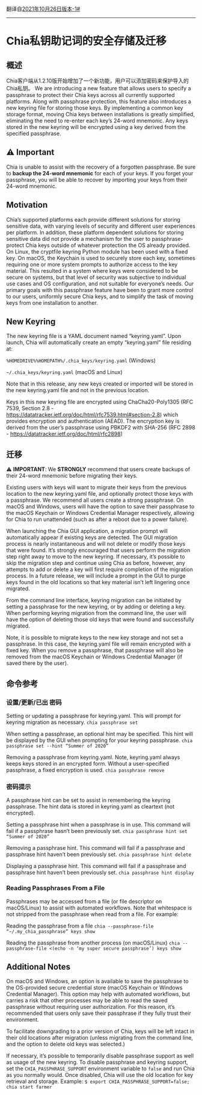 翻译自[2021年10月26日版本-1#](https://github.com/Chia-Network/chia-blockchain/wiki/Passphrase-Protected-Chia-Keys-and-Key-Storage-Migration/e17baaa4e89ce278a9bd7839ecd173979058ea25)
***

# Chia私钥助记词的安全存储及迁移


## 概述
Chia客户端从1.2.10版开始增加了一个新功能，用户可以添加密码来保护导入的Chia私钥。
We are introducing a new feature that allows users to specify a passphrase to protect their Chia keys across all currently supported platforms. Along with passphrase protection, this feature also introduces a new keyring file for storing those keys. By implementing a common key storage format, moving Chia keys between installations is greatly simplified, eliminating the need to re-enter each key’s 24-word mnemonic. Any keys stored in the new keyring will be encrypted using a key derived from the specified passphrase.

## :warning: Important
Chia is unable to assist with the recovery of a forgotten passphrase. Be sure to **backup the 24-word mnemonic** for each of your keys. If you forget your passphrase, you will be able to recover by importing your keys from their 24-word mnemonic.


## Motivation
Chia’s supported platforms each provide different solutions for storing sensitive data, with varying levels of security and different user experiences per platform. In addition, these platform dependent solutions for storing sensitive data did not provide a mechanism for the user to passphrase-protect Chia keys outside of whatever protection the OS already provided. On Linux, the cryptfile keyring Python module has been used with a fixed key. On macOS, the Keychain is used to securely store each key, sometimes requiring one or more system prompts to authorize access to the key material. This resulted in a system where keys were considered to be secure on systems, but that level of security was subjective to individual use cases and OS configuration, and not suitable for everyone’s needs. Our primary goals with this passphrase feature have been to grant more control to our users, uniformly secure Chia keys, and to simplify the task of moving keys from one installation to another.

## New Keyring
The new keyring file is a YAML document named “keyring.yaml”. Upon launch, Chia will automatically create an empty “keyring.yaml” file residing at:

`%HOMEDRIVE%%HOMEPATH%/.chia_keys/keyring.yaml` (Windows)

`~/.chia_keys/keyring.yaml` (macOS and Linux)

Note that in this release, any new keys created or imported will be stored in the new keyring.yaml file and not in the previous location.

Keys in this new keyring file are encrypted using ChaCha20-Poly1305 (RFC 7539, Section 2.8 - https://datatracker.ietf.org/doc/html/rfc7539.html#section-2.8) which provides encryption and authentication (AEAD). The encryption key is derived from the user’s passphrase using PBKDF2 with SHA-256 (RFC 2898 - https://datatracker.ietf.org/doc/html/rfc2898)

## 迁移
:warning: **IMPORTANT**: We **STRONGLY** recommend that users create backups of their 24-word mnemonic before migrating their keys.

Existing users with keys will want to migrate their keys from the previous location to the new keyring.yaml file, and optionally protect those keys with a passphrase. We recommend all users create a strong passphrase. On macOS and Windows, users will have the option to save their passphrase to the macOS Keychain or Windows Credential Manager respectively, allowing for Chia to run unattended (such as after a reboot due to a power failure).

When launching the Chia GUI application, a migration prompt will automatically appear if existing keys are detected. The GUI migration process is nearly instantaneous and will not delete or modify those keys that were found. It’s strongly encouraged that users perform the migration step right away to move to the new keyring. If necessary, it’s possible to skip the migration step and continue using Chia as before, however, any attempts to add or delete a key will first require completion of the migration process. In a future release, we will include a prompt in the GUI to purge keys found in the old locations so that key material isn’t left lingering once migrated.

From the command line interface, keyring migration can be initiated by setting a passphrase for the new keyring, or by adding or deleting a key. When performing keyring migration from the command line, the user will have the option of deleting those old keys that were found and successfully migrated.

Note, it is possible to migrate keys to the new key storage and not set a passphrase. In this case, the keyring.yaml file will remain encrypted with a fixed key. When you remove a passphrase, that passphrase will also be removed from the macOS Keychain or Windows Credential Manager (if saved there by the user).

## 命令参考

### 设置/更新/已出 密码
Setting or updating a passphrase for keyring.yaml. This will prompt for keyring migration as necessary.
`chia passphrase set`

When setting a passphrase, an optional hint may be specified. This hint will be displayed by the GUI when prompting for your keyring passphrase.
`chia passphrase set --hint “Summer of 2020”`

Removing a passphrase from keyring.yaml. Note, keyring.yaml always keeps keys stored in an encrypted form. Without a user-specified passphrase, a fixed encryption is used.
`chia passphrase remove`

### 密码提示
A passphrase hint can be set to assist in remembering the keyring passphrase. The hint data is stored in keyring.yaml as cleartext (not encrypted).

Setting a passphrase hint when a passphrase is in use. This command will fail if a passphrase hasn’t been previously set.
`chia passphrase hint set “Summer of 2020”`

Removing a passphrase hint. This command will fail if a passphrase and passphrase hint haven’t been previously set.
`chia passphrase hint delete`

Displaying a passphrase hint. This command will fail if a passphrase and passphrase hint haven’t been previously set.
`chia passphrase hint display`

### Reading Passphrases From a File
Passphrases may be accessed from a file (or file descriptor on macOS/Linux) to assist with automated workflows. Note that whitespace is not stripped from the passphrase when read from a file. For example:

Reading the passphrase from a file
`chia --passphrase-file “~/.my_chia_passphrase” keys show`

Reading the passphrase from another process (on macOS/Linux)
`chia --passphrase-file <(echo -n ‘my super secure passphrase’) keys show`

## Additional Notes
On macOS and Windows, an option is available to save the passphrase to the OS-provided secure credential store (macOS Keychain or Windows Credential Manager). This option may help with automated workflows, but carries a risk that other processes may be able to read the saved passphrase without requiring user authorization. For this reason, it’s recommended that users only save their passphrase if they fully trust their environment.

To facilitate downgrading to a prior version of Chia, keys will be left intact in their old locations after migration (unless migrating from the command line, and the option to delete old keys was selected.)

If necessary, it’s possible to temporarily disable passphrase support as well as usage of the new keyring. To disable passphrase and keyring support, set the `CHIA_PASSPHRASE_SUPPORT` environment variable to `false` and run Chia as you normally would. Once disabled, Chia will use the old location for key retrieval and storage. Example:
`$ export CHIA_PASSPHRASE_SUPPORT=false; chia start farmer`
